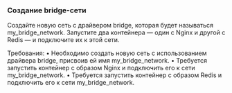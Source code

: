
### Создание bridge-сети

Создайте новую сеть с драйвером bridge, которая будет называться my_bridge_network. Запустите два контейнера — один с Nginx и другой с Redis — и подключите их к этой сети.

Требования:
•	Необходимо создать новую сеть с использованием драйвера bridge, присвоив ей имя my_bridge_network.
•	Требуется запустить контейнер с образом Nginx и подключить его к сети my_bridge_network.
•	Требуется запустить контейнер с образом Redis и подключить его к сети my_bridge_network.